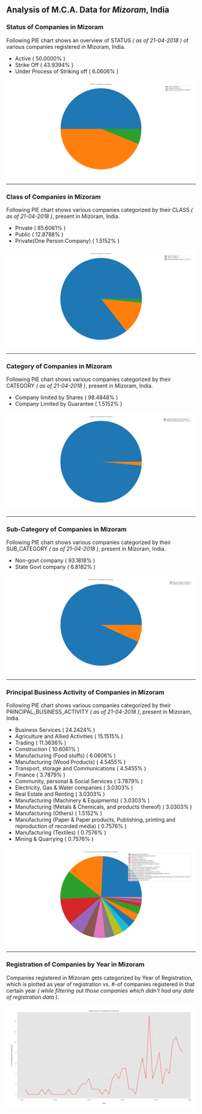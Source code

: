 ## Analysis of M.C.A. Data for _Mizoram_, India
### Status of Companies in Mizoram
Following PIE chart shows an overview of STATUS _( as of 21-04-2018 )_ of various companies registered in Mizoram, India.
- Active ( 50.0000% )
- Strike Off ( 43.9394% )
- Under Process of Striking off ( 6.0606% )

![status_of_companies_in_mizoram](../plots/mca_mizoram_21042018_company_status.png)

---
### Class of Companies in Mizoram
Following PIE chart shows various companies categorized by their CLASS _( as of 21-04-2018 )_, present in Mizoram, India.
- Private ( 85.6061% )
- Public ( 12.8788% )
- Private(One Person Company) ( 1.5152% )

![companies_categorized_by_class_in_mizoram](../plots/mca_mizoram_21042018_company_class.png)

---
### Category of Companies in Mizoram
Following PIE chart shows various companies categorized by their CATEGORY _( as of 21-04-2018 )_, present in Mizoram, India.
- Company limited by Shares ( 98.4848% )
- Company Limited by Guarantee ( 1.5152% )

![companies_categorized_by_category_in_mizoram](../plots/mca_mizoram_21042018_company_category.png)

---
### Sub-Category of Companies in Mizoram
Following PIE chart shows various companies categorized by their SUB_CATEGORY _( as of 21-04-2018 )_, present in Mizoram, India.
- Non-govt company ( 93.1818% )
- State Govt company ( 6.8182% )

![companies_categorized_by_subCategory_in_mizoram](../plots/mca_mizoram_21042018_company_subCategory.png)

---
### Principal Business Activity of Companies in Mizoram
Following PIE chart shows various companies categorized by their PRINCIPAL_BUSINESS_ACTIVITY _( as of 21-04-2018 )_, present in Mizoram, India.
- Business Services ( 24.2424% )
- Agriculture and Allied Activities ( 15.1515% )
- Trading ( 11.3636% )
- Construction ( 10.6061% )
- Manufacturing (Food stuffs) ( 6.0606% )
- Manufacturing (Wood Products) ( 4.5455% )
- Transport, storage and Communications ( 4.5455% )
- Finance ( 3.7879% )
- Community, personal & Social Services ( 3.7879% )
- Electricity, Gas & Water companies ( 3.0303% )
- Real Estate and Renting ( 3.0303% )
- Manufacturing (Machinery & Equipments) ( 3.0303% )
- Manufacturing (Metals & Chemicals, and products thereof) ( 3.0303% )
- Manufacturing (Others) ( 1.5152% )
- Manufacturing (Paper & Paper products, Publishing, printing and reproduction of recorded media) ( 0.7576% )
- Manufacturing (Textiles) ( 0.7576% )
- Mining & Quarrying ( 0.7576% )

![companies_categorized_by_principalBusinessActivity_in_mizoram](../plots/mca_mizoram_21042018_company_principalBusinessActivity.png)

---
### Registration of Companies by Year in Mizoram
Companies registered in Mizoram gets categorized by Year of Registration, which is plotted as year of registration vs. #-of companies registered in that certain year _( while filtering out those companies which didn't had any date of registration data )_.

![registration_of_companies_yearly_in_mizoram](../plots/mca_mizoram_21042018_company_dateOfRegistration.png)
